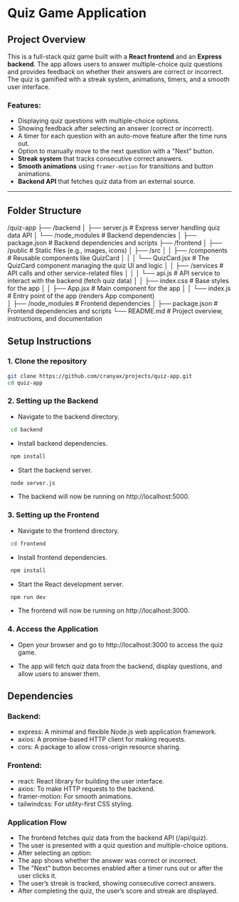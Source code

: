 # Quiz Game Application

## Project Overview

This is a full-stack quiz game built with a **React frontend** and an **Express backend**. The app allows users to answer multiple-choice quiz questions and provides feedback on whether their answers are correct or incorrect. The quiz is gamified with a streak system, animations, timers, and a smooth user interface.

### Features:
- Displaying quiz questions with multiple-choice options.
- Showing feedback after selecting an answer (correct or incorrect).
- A timer for each question with an auto-move feature after the time runs out.
- Option to manually move to the next question with a "Next" button.
- **Streak system** that tracks consecutive correct answers.
- **Smooth animations** using `framer-motion` for transitions and button animations.
- **Backend API** that fetches quiz data from an external source.

---

## Folder Structure

/quiz-app
├── /backend 
│ ├── server.js # Express server handling quiz data API 
│ └── /node_modules # Backend dependencies 
│ ├── package.json # Backend dependencies and scripts 
├── /frontend 
│ ├── /public # Static files (e.g., images, icons) 
│ ├── /src 
│ │ ├── /components # Reusable components like QuizCard 
│ │ │ └── QuizCard.jsx # The QuizCard component managing the quiz UI and logic 
│ │ ├── /services # API calls and other service-related files 
│ │ │ └── api.js # API service to interact with the backend (fetch quiz data)
│ │ ├── index.css # Base styles for the app 
│ │ ├── App.jsx # Main component for the app 
│ │ └── index.js # Entry point of the app (renders App component)  
│ ├── /node_modules # Frontend dependencies 
│ ├── package.json # Frontend dependencies and scripts 
└── README.md # Project overview, instructions, and documentation

## Setup Instructions

### 1. Clone the repository

```bash
git clone https://github.com/cranyax/projects/quiz-app.git
cd quiz-app
```

### 2. Setting up the Backend

- Navigate to the backend directory.
```bash
 cd backend
```

- Install backend dependencies.
```bash
 npm install
```

- Start the backend server.
```bash
 node server.js
```

- The backend will now be running on http://localhost:5000.


### 3. Setting up the Frontend

- Navigate to the frontend directory.
```bash
 cd frontend
```

- Install frontend dependencies.
```bash
 npm install
```

- Start the React development server.
```bash
 npm run dev
```

- The frontend will now be running on http://localhost:3000.


### 4. Access the Application

- Open your browser and go to http://localhost:3000 to access the quiz game.

- The app will fetch quiz data from the backend, display questions, and allow users to answer them.


## Dependencies

### Backend:

- express: A minimal and flexible Node.js web application framework.
- axios: A promise-based HTTP client for making requests.
- cors: A package to allow cross-origin resource sharing.

### Frontend:
- react: React library for building the user interface.
- axios: To make HTTP requests to the backend.
- framer-motion: For smooth animations.
- tailwindcss: For utility-first CSS styling.

### Application Flow

- The frontend fetches quiz data from the backend API (/api/quiz).
- The user is presented with a quiz question and multiple-choice options.
- After selecting an option:
-  The app shows whether the answer was correct or incorrect.
- The "Next" button becomes enabled after a timer runs out or after the user clicks it.
- The user’s streak is tracked, showing consecutive correct answers.
- After completing the quiz, the user’s score and streak are displayed.